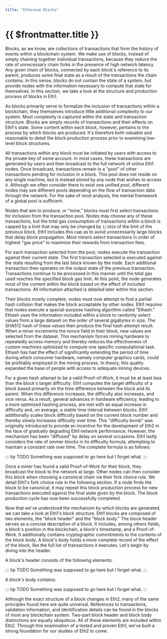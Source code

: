 ```yaml
---
title: "Ethereum Blocks"
---
```


# {{ $frontmatter.title }}

Blocks, as we know, are collections of transactions that form the history of events within a blockchain system. We make use of blocks, instead of simply chaining together individual transactions, because they reduce the rate of unnecessary chain forks in the presence of high network latency. Any given chain of blocks, connected by each block's reference to its parent, produces some final state as a result of the transactions the chain contains. In this sense, blocks do not contain the state of a system, but provide nodes with the information necessary to compute that state for themselves. In this section, we take a look at the structure and production process of blocks in Eth1.

As blocks primarily serve to formalize the inclusion of transactions within a blockchain, they themselves introduce little additional complexity to our system. Most complexity is captured within the state and transaction structure. Blocks are simply records of transactions and their effects on Eth1's state. Some content within each block, however, pertains to the process by which blocks are produced. It's therefore both valuable and reasonable to detail the block production process prior to examining low-level block structures.

All transactions within any block must be initiated by users with access to the private key of some account. In most cases, these transactions are generated by users and then broadcast to the full network of online Eth1 nodes. Once broadcast, transactions remain in a "pool" of other transactions pending for inclusion in a block. This pool does not reside on any single machine, but is instead stored by any node that wishes to access it. Although we often consider there to exist one unified pool, different nodes may see different pools depending on the flow of transaction data through the network. For the sake of most analysis, the mental framework of a global pool is sufficient.

Nodes that aim to produce, or "mine," blocks must first select transactions for inclusion from the transaction pool. Nodes may choose any of these transactions, but the total gas consumption of transactions within a block is capped by a limit that may only be changed by `1/1024` of the limit of the previous block. Eth1 includes this cap as to avoid unnecessarily large blocks that delay block propagation. Most miners select transactions in order of highest "gas price" to maximize their rewards from transaction fees.

For each transaction selected from the pool, nodes execute the transaction against their current state. The first transaction selected is executed against the state resulting from the last block known by the node. Each additional transaction then operates on the output state of the previous transaction. Transactions continue to be processed in this manner until the total gas used reaches the specified block gas limit. At this point, the node generates most of the content within the block based on the effect of included transactions. All information attached is detailed later within this section.

Their blocks mostly complete, nodes must now attempt to find a partial hash collision that makes the block acceptable by other nodes. Eth1 requires that nodes execute a special-purpose hashing algorithm called "Ethash." Ethash uses the information included within a block to randomly select values from a large dataset on the order of several gigabytes in size. The SHA512 hash of these values then produce the final hash attempt result. When a miner increments the nonce field in their block, new values are selected from the dataset. This mechanism forces mining hardware to repeatedly access memory and thereby reduces the effectiveness of custom machines optimized to compute one specific computational task. Ethash has had the effect of significantly extending the period of time during which consumer hardware, namely computer graphics cards, could be profitably employed in the mining process. In theory, this quality expanded the base of people with access to adequate mining devices.

For a given hash attempt to be a valid Proof-of-Work, it must be at least less than the block's target difficulty. Eth1 computes the target difficulty of a block based primarily on the time difference between the block and its parent. When this difference increases, the difficulty also increases, and vice versa. As a result, general advances in hardware efficiency, leading to a more optimized hashing process, are met with an equal increase in difficulty and, on average, a stable time interval between blocks. Eth1 additionally scales block difficulty based on the current block number and thereby slowly increases difficulty over time. This "difficulty bomb" was originally introduced to provide an incentive for the development of Eth2 in the face of gradually degrading Eth1 network performance. However, the mechanism has been "diffused" by delay on several occasions. Eth1 lastly considers the rate of ommer blocks in its difficulty formula, attempting to maintain a constant rate over time. The complete formula is as follows:

::: tip TODO Something was supposed to go here but I forget what. :::

Once a miner has found a valid Proof-of-Work for their block, they broadcast the block to the network at large. Other nodes can then consider this block when choosing a canonical chain via their fork choice rule. We detail Eth1's fork choice rule in the following section. If a node finds the block to be canonical, it may repeat this block production process for new transactions executed against the final state given by the block. The block production cycle has now been successfully completed.

Now that we've understood the mechanism by which blocks are generated, we can take a look at Eth1's block structure. Eth1 blocks are composed of two elements, the "block header" and the "block body." The block header serves as a concise description of a block. It includes, among others fields, a block's position in the blockchain, a block's timestamp, and a Proof-of-Work. It additionally contains cryptographic commitments to the contents of the block body. A block's body holds a more complete record of the effect of the block, like the full list of transactions it executes. Let's begin by diving into the header.

A block's header consists of the following elements:

::: tip TODO Something was supposed to go here but I forget what. :::

A block's body contains:

::: tip TODO Something was supposed to go here but I forget what. :::

Although the exact structure of a block changes in Eth2, many of the same principles found here are quite universal. References to transactions, validation information, and identification details can be found in the blocks of most any blockchain system. Two-part block header and block body distinctions are equally ubiquitous. All of these elements are included within Eth2. Through this examination of a tested and proven Eth1, we've built a strong foundation for our studies of Eth2 to come.
